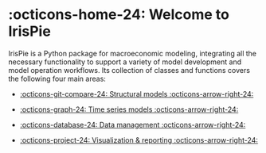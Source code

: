 
:octicons-home-24: Welcome to IrisPie
=======================================

IrisPie is a Python package for macroeconomic modeling, integrating all
the necessary functionality to support a variety of model development and model
operation workflows. Its collection of classes and functions covers the
following four main areas:

<div class="grid cards" markdown>

- [:octicons-git-compare-24: Structural models :octicons-arrow-right-24:](structural_models/index.md)

- [:octicons-graph-24: Time series models :octicons-arrow-right-24:](time_series_models/index.md)

- [:octicons-database-24: Data management :octicons-arrow-right-24:](data_management/index.md)

- [:octicons-project-24: Visualization & reporting :octicons-arrow-right-24:](visualization_reporting/index.md)

</div>

